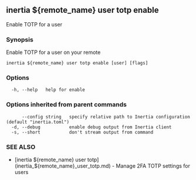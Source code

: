 ## inertia ${remote_name} user totp enable

Enable TOTP for a user

### Synopsis

Enable TOTP for a user on your remote

```
inertia ${remote_name} user totp enable [user] [flags]
```

### Options

```
  -h, --help   help for enable
```

### Options inherited from parent commands

```
      --config string   specify relative path to Inertia configuration (default "inertia.toml")
  -d, --debug           enable debug output from Inertia client
  -s, --short           don't stream output from command
```

### SEE ALSO

* [inertia ${remote_name} user totp](inertia_${remote_name}_user_totp.md)	 - Manage 2FA TOTP settings for users

